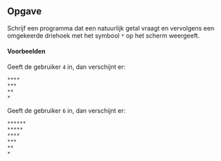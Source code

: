 ## Opgave
Schrijf een programma dat een natuurlijk getal vraagt en vervolgens een omgekeerde driehoek met het symbool `*` op het scherm weergeeft.

#### Voorbeelden
Geeft de gebruiker `4` in, dan verschijnt er:
```
****
***
**
*
```

Geeft de gebruiker `6` in, dan verschijnt er:
```
******
*****
****
***
**
*
```